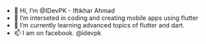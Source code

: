 - 👋 Hi, I’m @IDevPK - Iftikhar Ahmad
- 👀 I’m interseted in coding and creating mobile apps using flutter
- 🌱 I’m currently learning advanced topics of flutter and dart.
- 📫 I am on facebook. @idevpk

<!---
IDevPK/IDevPK is a ✨ special ✨ repository because its `README.md` (this file) appears on your GitHub profile.
You can click the Preview link to take a look at your changes.
--->

